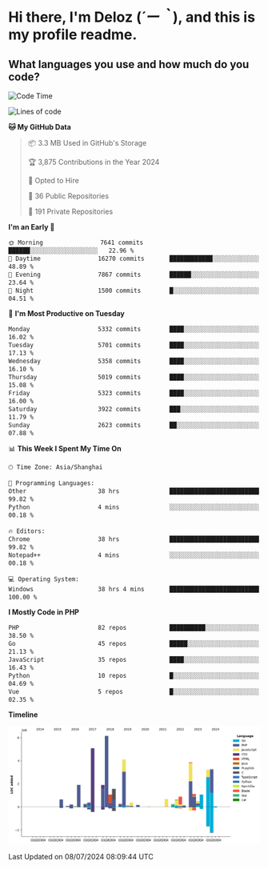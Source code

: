 # **Hi there, I'm Deloz (*´ー｀*), and this is my profile readme.**

## **What languages you use and how much do you code?**

<!--START_SECTION:waka-->
![Code Time](http://img.shields.io/badge/Code%20Time-4%2C370%20hrs%2048%20mins-blue)

![Lines of code](https://img.shields.io/badge/From%20Hello%20World%20I%27ve%20Written-40.1%20million%20lines%20of%20code-blue)

**🐱 My GitHub Data** 

> 📦 3.3 MB Used in GitHub's Storage 
 > 
> 🏆 3,875 Contributions in the Year 2024
 > 
> 💼 Opted to Hire
 > 
> 📜 36 Public Repositories 
 > 
> 🔑 191 Private Repositories 
 > 
**I'm an Early 🐤** 

```text
🌞 Morning                7641 commits        ██████░░░░░░░░░░░░░░░░░░░   22.96 % 
🌆 Daytime                16270 commits       ████████████░░░░░░░░░░░░░   48.89 % 
🌃 Evening                7867 commits        ██████░░░░░░░░░░░░░░░░░░░   23.64 % 
🌙 Night                  1500 commits        █░░░░░░░░░░░░░░░░░░░░░░░░   04.51 % 
```
📅 **I'm Most Productive on Tuesday** 

```text
Monday                   5332 commits        ████░░░░░░░░░░░░░░░░░░░░░   16.02 % 
Tuesday                  5701 commits        ████░░░░░░░░░░░░░░░░░░░░░   17.13 % 
Wednesday                5358 commits        ████░░░░░░░░░░░░░░░░░░░░░   16.10 % 
Thursday                 5019 commits        ████░░░░░░░░░░░░░░░░░░░░░   15.08 % 
Friday                   5323 commits        ████░░░░░░░░░░░░░░░░░░░░░   16.00 % 
Saturday                 3922 commits        ███░░░░░░░░░░░░░░░░░░░░░░   11.79 % 
Sunday                   2623 commits        ██░░░░░░░░░░░░░░░░░░░░░░░   07.88 % 
```


📊 **This Week I Spent My Time On** 

```text
🕑︎ Time Zone: Asia/Shanghai

💬 Programming Languages: 
Other                    38 hrs              █████████████████████████   99.82 % 
Python                   4 mins              ░░░░░░░░░░░░░░░░░░░░░░░░░   00.18 % 

🔥 Editors: 
Chrome                   38 hrs              █████████████████████████   99.82 % 
Notepad++                4 mins              ░░░░░░░░░░░░░░░░░░░░░░░░░   00.18 % 

💻 Operating System: 
Windows                  38 hrs 4 mins       █████████████████████████   100.00 % 
```

**I Mostly Code in PHP** 

```text
PHP                      82 repos            ██████████░░░░░░░░░░░░░░░   38.50 % 
Go                       45 repos            █████░░░░░░░░░░░░░░░░░░░░   21.13 % 
JavaScript               35 repos            ████░░░░░░░░░░░░░░░░░░░░░   16.43 % 
Python                   10 repos            █░░░░░░░░░░░░░░░░░░░░░░░░   04.69 % 
Vue                      5 repos             █░░░░░░░░░░░░░░░░░░░░░░░░   02.35 % 
```



**Timeline**

![Lines of Code chart](https://raw.githubusercontent.com/deloz/deloz/main/assets/bar_graph.png)


 Last Updated on 08/07/2024 08:09:44 UTC
<!--END_SECTION:waka-->
